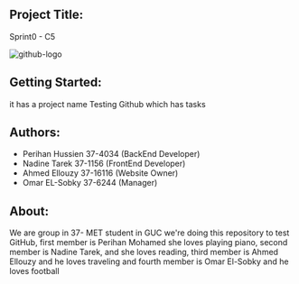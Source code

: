 ## Project Title:
 Sprint0 - C5
 
 ![github-logo](https://user-images.githubusercontent.com/36151401/36306164-41d3e958-131f-11e8-8bda-d829a3540427.png)

## Getting Started:
 it has a project name Testing Github which has tasks 

## Authors:

- Perihan Hussien 37-4034 (BackEnd Developer)
- Nadine Tarek 37-1156 (FrontEnd Developer)
- Ahmed Ellouzy 37-16116 (Website Owner)
- Omar EL-Sobky 37-6244 (Manager)

## About:
 We are group in 37- MET student in GUC we're doing this repository to test GitHub, 
first member is Perihan Mohamed she loves playing piano,
second member is Nadine Tarek, and she loves reading,
third member is Ahmed Ellouzy and he loves traveling 
and fourth member is Omar El-Sobky and he loves football





